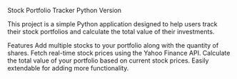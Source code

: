 Stock Portfolio Tracker
Python Version

This project is a simple Python application designed to help users track their stock portfolios and calculate the total value of their investments.

Features
Add multiple stocks to your portfolio along with the quantity of shares.
Fetch real-time stock prices using the Yahoo Finance API.
Calculate the total value of your portfolio based on current stock prices.
Easily extendable for adding more functionality.
